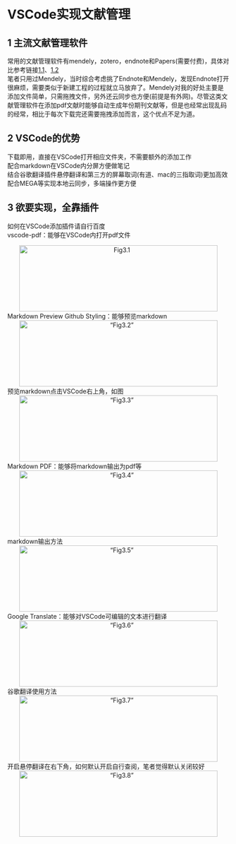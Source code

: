 # VSCode实现文献管理
## 1 主流文献管理软件
[1.1]:https://www.zhihu.com/question/20761911
[1.2]:https://zhuanlan.zhihu.com/p/30168046
常用的文献管理软件有mendely，zotero，endnote和Papers(需要付费)，具体对比参考链接[1.1]、[1.2]  
笔者只用过Mendely，当时综合考虑挑了Endnote和Mendely，发现Endnote打开很麻烦，需要类似于新建工程的过程就立马放弃了。Mendely对我的好处主要是添加文件简单，只需拖拽文件，另外还云同步也方便(前提是有外网)。尽管这类文献管理软件在添加pdf文献时能够自动生成年份期刊文献等，但是也经常出现乱码的经常，相比于每次下载完还需要拖拽添加而言，这个优点不足为道。
## 2 VSCode的优势
下载即用，直接在VSCode打开相应文件夹，不需要额外的添加工作  
配合markdown在VSCode内分屏方便做笔记  
结合谷歌翻译插件悬停翻译和第三方的屏幕取词(有道、mac的三指取词)更加高效  
配合MEGA等实现本地云同步，多端操作更方便  
## 3 欲要实现，全靠插件
如何在VSCode添加插件请自行百度  
vscode-pdf：能够在VSCode内打开pdf文件  
<div align=center><img width="450" height="150" alt=Fig3.1 src="https://github.com/JohnJim0816/notes/blob/master/blogs/VSCode%E5%AE%9E%E7%8E%B0%E6%96%87%E4%BB%B6%E7%AE%A1%E7%90%86/Fig3.1.png"/></div>  
Markdown Preview Github Styling：能够预览markdown
<div align=center><img width="450" height="150" alt=“Fig3.2” src="https://github.com/JohnJim0816/notes/blob/master/blogs/VSCode%E5%AE%9E%E7%8E%B0%E6%96%87%E4%BB%B6%E7%AE%A1%E7%90%86/Fig3.2.png"/></div>   
预览markdown点击VSCode右上角，如图  
<div align=center><img width="450" height="150" alt=“Fig3.3” src="https://github.com/JohnJim0816/notes/blob/master/blogs/VSCode%E5%AE%9E%E7%8E%B0%E6%96%87%E4%BB%B6%E7%AE%A1%E7%90%86/Fig3.3.png"/></div>   
Markdown PDF：能够将markdown输出为pdf等  
<div align=center><img width="450" height="150" alt=“Fig3.4” src="https://github.com/JohnJim0816/notes/blob/master/blogs/VSCode%E5%AE%9E%E7%8E%B0%E6%96%87%E4%BB%B6%E7%AE%A1%E7%90%86/Fig3.4.png"/></div>  
markdown输出方法  
<div align=center><img width="450" height="150" alt=“Fig3.5” src="https://github.com/JohnJim0816/notes/blob/master/blogs/VSCode%E5%AE%9E%E7%8E%B0%E6%96%87%E4%BB%B6%E7%AE%A1%E7%90%86/Fig3.5.png"/></div>  
Google Translate：能够对VSCode可编辑的文本进行翻译  
<div align=center><img width="450" height="150" alt=“Fig3.6” src="https://github.com/JohnJim0816/notes/blob/master/blogs/VSCode%E5%AE%9E%E7%8E%B0%E6%96%87%E4%BB%B6%E7%AE%A1%E7%90%86/Fig3.6.png"/></div>  
谷歌翻译使用方法  
<div align=center><img width="450" height="150" alt=“Fig3.7” src="https://github.com/JohnJim0816/notes/blob/master/blogs/VSCode%E5%AE%9E%E7%8E%B0%E6%96%87%E4%BB%B6%E7%AE%A1%E7%90%86/Fig3.7.png"/></div>    
开启悬停翻译在右下角，如何默认开启自行查阅，笔者觉得默认关闭较好  
<div align=center><img width="450" height="150" alt=“Fig3.8” src="https://github.com/JohnJim0816/notes/blob/master/blogs/VSCode%E5%AE%9E%E7%8E%B0%E6%96%87%E4%BB%B6%E7%AE%A1%E7%90%86/Fig3.8.png"/></div>  
